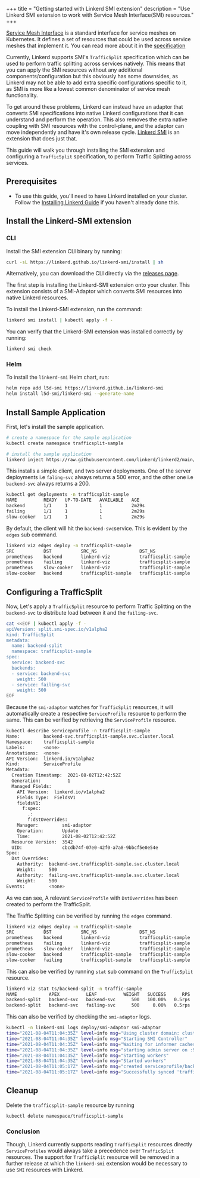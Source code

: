 +++
title = "Getting started with Linkerd SMI extension"
description = "Use Linkerd SMI extension to work with Service Mesh Interface(SMI) resources."
+++

[Service Mesh Interface](https://smi-spec.io/) is a standard interface for
service meshes on Kubernetes. It defines a set of resources that could be
used across service meshes that implement it.
You can read more about it in the [specification](https://github.com/servicemeshinterface/smi-spec)

Currently, Linkerd supports SMI's `TrafficSplit` specification which can be
used to perform traffic splitting across services natively. This means that
you can apply the SMI resources without any additional
components/configuration but this obviously has some downsides, as
Linkerd may not be able to add extra specific configurations specific to it,
as SMI is more like a lowest common denominator of service mesh functionality.

To get around these problems, Linkerd can instead have an adaptor that converts
SMI specifications into native Linkerd configurations that it can understand
and perform the operation. This also removes the extra native coupling with SMI
resources with the control-plane, and the adaptor can move independently and
have it's own release cycle. [Linkerd SMI](https://www.github.com/linkerd/linkerd-smi)
is an extension that does just that.

This guide will walk you through installing the SMI extension and configuring
a `TrafficSplit` specification, to perform Traffic Splitting across services.

## Prerequisites

- To use this guide, you'll need to have Linkerd installed on your cluster.
  Follow the [Installing Linkerd Guide](../install/) if you haven't
  already done this.

## Install the Linkerd-SMI extension

### CLI

Install the SMI extension CLI binary by running:

```bash
curl -sL https://linkerd.github.io/linkerd-smi/install | sh
```

Alternatively, you can download the CLI directly via the [releases page](https://github.com/linkerd/linkerd-smi/releases).

The first step is installing the Linkerd-SMI extension onto your cluster.
This extension consists of a SMI-Adaptor which converts SMI resources into
native Linkerd resources.

To install the Linkerd-SMI extension, run the command:

```bash
linkerd smi install | kubectl apply -f -
```

You can verify that the Linkerd-SMI extension was installed correctly by
running:

```bash
linkerd smi check
```

### Helm

To install the `linkerd-smi` Helm chart, run:

```bash
helm repo add l5d-smi https://linkerd.github.io/linkerd-smi
helm install l5d-smi/linkerd-smi --generate-name
```

## Install Sample Application

First, let's install the sample application.

```bash
# create a namespace for the sample application
kubectl create namespace trafficsplit-sample

# install the sample application
linkerd inject https://raw.githubusercontent.com/linkerd/linkerd2/main/test/integration/viz/trafficsplit/testdata/application.yaml | kubectl -n trafficsplit-sample apply -f -
```

This installs a simple client, and two server deployments.
One of the server deployments i.e `faling-svc` always returns a 500 error,
and the other one i.e `backend-svc` always returns a 200.

```bash
kubectl get deployments -n trafficsplit-sample
NAME          READY   UP-TO-DATE   AVAILABLE   AGE
backend       1/1     1            1           2m29s
failing       1/1     1            1           2m29s
slow-cooker   1/1     1            1           2m29s
```

By default, the client will hit the `backend-svc`service. This is evident by
the `edges` sub command.

```bash
linkerd viz edges deploy -n trafficsplit-sample
SRC           DST           SRC_NS                DST_NS                SECURED
prometheus    backend       linkerd-viz           trafficsplit-sample   √
prometheus    failing       linkerd-viz           trafficsplit-sample   √
prometheus    slow-cooker   linkerd-viz           trafficsplit-sample   √
slow-cooker   backend       trafficsplit-sample   trafficsplit-sample   √
```

## Configuring a TrafficSplit

Now, Let's apply a `TrafficSplit` resource to perform Traffic Splitting on the
`backend-svc` to distribute load between it and the `failing-svc`.

```bash
cat <<EOF | kubectl apply -f -
apiVersion: split.smi-spec.io/v1alpha2
kind: TrafficSplit
metadata:
  name: backend-split
  namespace: trafficsplit-sample
spec:
  service: backend-svc
  backends:
  - service: backend-svc
    weight: 500
  - service: failing-svc
    weight: 500
EOF
```

Because the `smi-adaptor` watches for `TrafficSplit` resources, it will
automatically create a respective `ServiceProfile` resource to perform
the same. This can be verified by retrieving the `ServiceProfile` resource.

```bash
kubectl describe serviceprofile -n trafficsplit-sample
Name:         backend-svc.trafficsplit-sample.svc.cluster.local
Namespace:    trafficsplit-sample
Labels:       <none>
Annotations:  <none>
API Version:  linkerd.io/v1alpha2
Kind:         ServiceProfile
Metadata:
  Creation Timestamp:  2021-08-02T12:42:52Z
  Generation:          1
  Managed Fields:
    API Version:  linkerd.io/v1alpha2
    Fields Type:  FieldsV1
    fieldsV1:
      f:spec:
        .:
        f:dstOverrides:
    Manager:         smi-adaptor
    Operation:       Update
    Time:            2021-08-02T12:42:52Z
  Resource Version:  3542
  UID:               cbcdb74f-07e0-42f0-a7a8-9bbcf5e0e54e
Spec:
  Dst Overrides:
    Authority:  backend-svc.trafficsplit-sample.svc.cluster.local
    Weight:     500
    Authority:  failing-svc.trafficsplit-sample.svc.cluster.local
    Weight:     500
Events:         <none>
```

As we can see, A relevant `ServiceProfile` with `DstOverrides` has
been created to perform the TrafficSplit.

The Traffic Splitting can be verified by running the `edges` command.

```bash
linkerd viz edges deploy -n trafficsplit-sample
SRC           DST           SRC_NS                DST_NS                SECURED
prometheus    backend       linkerd-viz           trafficsplit-sample   √
prometheus    failing       linkerd-viz           trafficsplit-sample   √
prometheus    slow-cooker   linkerd-viz           trafficsplit-sample   √
slow-cooker   backend       trafficsplit-sample   trafficsplit-sample   √
slow-cooker   failing       trafficsplit-sample   trafficsplit-sample   √
```

This can also be verified by running `stat` sub command on the `TrafficSplit`
resource.

```bash
linkerd viz stat ts/backend-split -n traffic-sample
NAME            APEX          LEAF          WEIGHT   SUCCESS      RPS   LATENCY_P50   LATENCY_P95   LATENCY_P99
backend-split   backend-svc   backend-svc      500   100.00%   0.5rps           1ms           1ms           1ms
backend-split   backend-svc   failing-svc      500     0.00%   0.5rps           1ms           1ms           1ms
```

This can also be verified by checking the `smi-adaptor` logs.

```bash
kubectl -n linkerd-smi logs deploy/smi-adaptor smi-adaptor
time="2021-08-04T11:04:35Z" level=info msg="Using cluster domain: cluster.local"
time="2021-08-04T11:04:35Z" level=info msg="Starting SMI Controller"
time="2021-08-04T11:04:35Z" level=info msg="Waiting for informer caches to sync"
time="2021-08-04T11:04:35Z" level=info msg="starting admin server on :9995"
time="2021-08-04T11:04:35Z" level=info msg="Starting workers"
time="2021-08-04T11:04:35Z" level=info msg="Started workers"
time="2021-08-04T11:05:17Z" level=info msg="created serviceprofile/backend-svc.trafficsplit-sample.svc.cluster.local for trafficsplit/backend-split"
time="2021-08-04T11:05:17Z" level=info msg="Successfully synced 'trafficsplit-sample/backend-split'"
```

## Cleanup

Delete the `trafficsplit-sample` resource by running

```bash
kubectl delete namespace/trafficsplit-sample
```

### Conclusion

Though, Linkerd currently supports reading `TrafficSplit` resources directly
`ServiceProfiles` would always take a precedence over `TrafficSplit` resources. The
support for `TrafficSplit` resource will be removed in a further release at which
the `linkerd-smi` extension would be necessary to use `SMI` resources with Linkerd.
